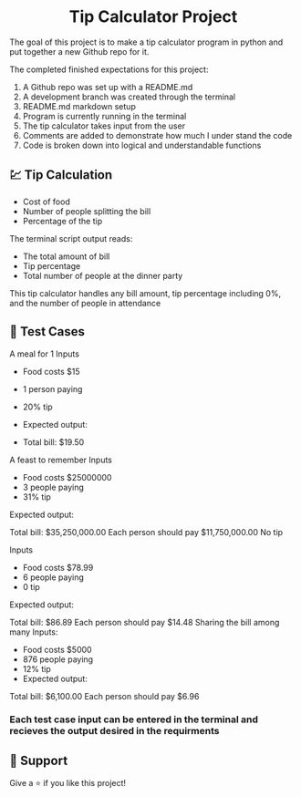 <h1 align="center"><Pyhton Tip Calculator>Tip Calculator Project</h1>

The goal of this project is to make a tip calculator program in python and put together a new Github repo for it.

The completed finished expectations for this project:

1. A Github repo was set up with a README.md
2. A development branch was created through the terminal
3. README.md markdown setup 
4. Program is currently running in the terminal
5. The tip calculator takes input from the user
6. Comments are added to demonstrate how much I under stand the code 
7. Code is broken down into logical and understandable functions 

## 💹 Tip Calculation

- Cost of food
- Number of people splitting the bill
- Percentage of the tip

The terminal script output reads:

- The total amount of bill
- Tip percentage
- Total number of people at the dinner party

This tip calculator handles any bill amount, tip percentage including 0%, and the number of people in attendance

## 🧪 Test Cases 

A meal for 1
Inputs

- Food costs $15
- 1 person paying
- 20% tip
- Expected output:

- Total bill: $19.50

A feast to remember
Inputs

- Food costs $25000000
- 3 people paying
- 31% tip

Expected output:

Total bill: $35,250,000.00
Each person should pay $11,750,000.00
No tip

Inputs

- Food costs $78.99
- 6 people paying
- 0 tip

Expected output:

Total bill: $86.89
Each person should pay $14.48
Sharing the bill among many
Inputs:

- Food costs $5000
- 876 people paying
- 12% tip
- Expected output:

Total bill: $6,100.00
Each person should pay $6.96

### Each test case input can be entered in the terminal and recieves the output desired in the requirments


## 🤝 Support

Give a ⭐️ if you like this project!